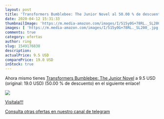 ```yaml
---
layout: post
title: 'Transformers Bumblebee: The Junior Novel al 50.00 % de descuento'
date: 2020-04-12 15:31:33
thumbnailImage: 'https://m.media-amazon.com/images/I/515y0G+78RL._SL200_.jpg'
images: [ 'https://m.media-amazon.com/images/I/515y0G+78RL._SL200_.jpg' ]
comments: true
category: ofertas
author: ring
slug: 1549176838
description:
actualPrice: 9.5 USD
comparePrice: 19.0 USD
inStock: true
---
```


Ahora mismo tienes [Transformers Bumblebee: The Junior Novel](https://www.amazon.com/dp/1549176838/?tag=redken08-20) a 9.5 USD (original: 19.0 USD) (50.00 %  de descuento) en el siguiente enlace!

[![](https://m.media-amazon.com/images/I/515y0G+78RL._SL200_.jpg)](https://www.amazon.com/dp/1549176838/?tag=redken08-20)

[Visítala!!!](https://www.amazon.com/dp/1549176838/?tag=redken08-20)

[Consulta otras ofertas en nuestro canal de telegram](https://t.me/s/ofertas25)
